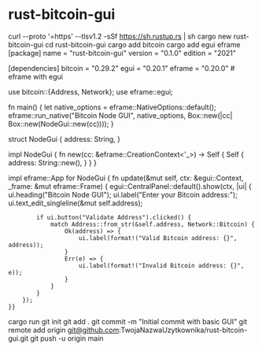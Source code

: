 # rust-bitcoin-gui
curl --proto '=https' --tlsv1.2 -sSf https://sh.rustup.rs | sh
cargo new rust-bitcoin-gui
cd rust-bitcoin-gui
cargo add bitcoin
cargo add egui eframe
[package]
name = "rust-bitcoin-gui"
version = "0.1.0"
edition = "2021"

[dependencies]
bitcoin = "0.29.2"
egui = "0.20.1"
eframe = "0.20.0" # eframe with egui


use bitcoin::{Address, Network};
use eframe::egui;

fn main() {
    let native_options = eframe::NativeOptions::default();
    eframe::run_native("Bitcoin Node GUI", native_options, Box::new(|cc| Box::new(NodeGui::new(cc))));
}

struct NodeGui {
    address: String,
}

impl NodeGui {
    fn new(cc: &eframe::CreationContext<'_>) -> Self {
        Self {
            address: String::new(),
        }
    }
}

impl eframe::App for NodeGui {
    fn update(&mut self, ctx: &egui::Context, _frame: &mut eframe::Frame) {
        egui::CentralPanel::default().show(ctx, |ui| {
            ui.heading("Bitcoin Node GUI");
            ui.label("Enter your Bitcoin address:");
            ui.text_edit_singleline(&mut self.address);
            
            if ui.button("Validate Address").clicked() {
                match Address::from_str(&self.address, Network::Bitcoin) {
                    Ok(address) => {
                        ui.label(format!("Valid Bitcoin address: {}", address));
                    }
                    Err(e) => {
                        ui.label(format!("Invalid Bitcoin address: {}", e));
                    }
                }
            }
        });
    }}
cargo run
git init
git add .
git commit -m "Initial commit with basic GUI"
git remote add origin git@github.com:TwojaNazwaUzytkownika/rust-bitcoin-gui.git
git push -u origin main

